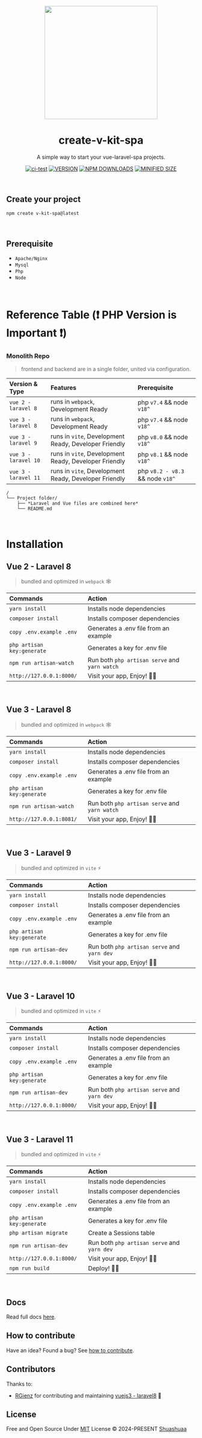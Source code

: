 <br>


<div align="center">
<img src="https://gitlab.com/shuashuaa/v-kit-app/-/raw/main/@shuashuaa-v-kit.png?ref_type=heads" width="300" />
</div>

<div align="center">
<h1>create-v-kit-spa</h1>
</div>

<div align="center">
<p>
A simple way to start your vue-laravel-spa projects.
<!-- A collection of vue-laravel-spa boilerplates Powered by vue, laravel, <br>
vite/webpack, vuetify and pinia. up-to-date, ready for local-deployment and fully customizable. -->
<!-- Looking for a boilerplate for your next project? Kickstart it with v-kit-spa now! -->
</p>

</div>

<div align="center">
<p>
<!-- https://shields.io/badges/npm-package-minimized-gzipped-size-scoped -->
<!-- 	https://simpleicons.org/ -->
<!-- <a href="https://www.npmjs.com/package/create-v-kit-spa"><img src="https://img.shields.io/npm/v/create-v-kit-spa?color=c95f8b&amp;label=" alt="NPM version"></a>
<a href="https://www.npmjs.com/package/create-v-kit-spa"><img src="https://img.shields.io/npm/dw/create-v-kit-spa?style=flat-square" alt="NPM downloads"></a>
<a href="https://github.com/shuashuaa/v-kit/blob/main/LICENSE"><img src="https://img.shields.io/npm/v/create-v-kit-spa?style=flat-square" alt="License"></a> -->

[![ci-test](https://github.com/Shuashuaa/create-v-kit-spa/actions/workflows/ci.yml/badge.svg)](https://github.com/Shuashuaa/create-v-kit-spa/actions/workflows/ci.yml)
<a href="https://github.com/shuashuaa/v-kit/blob/main/LICENSE"><img src="https://img.shields.io/npm/v/create-v-kit-spa?style=flat-square&logo=npm&color=ffe963" alt="VERSION"></a>
<a href="https://www.npmjs.com/package/create-v-kit-spa"><img src="https://img.shields.io/npm/dw/create-v-kit-spa?style=flat-square&logo=npm&color=ffe963" alt="NPM DOWNLOADS"></a>
<a href="https://github.com/shuashuaa/v-kit/blob/main/LICENSE"><img src="https://img.shields.io/bundlejs/size/create-v-kit-spa?style=flat-square&logo=npm&color=ffe963" alt="MINIFIED SIZE"></a>
<!-- 007EC6 -->
</p>

</div>
<!-- [![npm](https://img.shields.io/npm/v/@shuashuaa/vkit?color=c95f8b&amp;label=)](https://www.npmjs.com/package/vkit)
[![npm](https://img.shields.io/npm/dw/@shuashuaa/vkit?style=flat-square)](https://www.npmjs.com/package/vkit)
[![GitHub](https://img.shields.io/github/license/shuashuaa/v-kit?style=flat-square)](https://github.com/shuashuaa/v-kit/blob/main/LICENSE) -->
<br>

## Create your project

```sh
npm create v-kit-spa@latest
```
<br>

## Prerequisite

- `Apache/Nginx`
- `Mysql`
- `Php`
- `Node`

<!-- > Php to Laravel Version Table

| Php Version     | Laravel Version    |
| :-------------- | :------------------|
| `7.4`           | `^8.0x`            |
| `8.0`           | `^9.0x`            |
| `8.1`           | `^10.0x`           |
| `8.2`           | `^11.0x`           | -->

<!-- Download PHP Versions
https://windows.php.net/downloads/releases/archives/php-8.0.9-Win32-vs16-x64.zip -->

<br>

# Reference Table (❗ PHP Version is Important ❗)

### Monolith Repo
> frontend and backend are in a single folder, united via configuration.

| Version & Type       |  Features                                                | Prerequisite                    |
| :--------------------|  :-------------------------------------------------------| :-------------------------------|
| `vue 2 - laravel 8`  |  runs in `webpack`, Development Ready                    | php `v7.4` && node `v18^`       |
| `vue 3 - laravel 8`  |  runs in `webpack`, Development Ready                    | php `v7.4` && node `v18^`       |
| `vue 3 - laravel 9`  |  runs in `vite`, Development Ready, Developer Friendly   | php `v8.0` && node `v18^`       |
| `vue 3 - laravel 10` |  runs in `vite`, Development Ready, Developer Friendly   | php `v8.1` && node `v18^`       |
| `vue 3 - laravel 11` |  runs in `vite`, Development Ready, Developer Friendly   | php `v8.2 - v8.3` && node `v18^`|

```
/
└── Project folder/
    ├── *Laravel and Vue files are combined here*
    └── README.md
```

<!-- ### Decoupled Repo
> frontend and backend are separated, much easier to update/upgrade either if needed.

| Version & Type            | Structure    |             Features                                                  | Prerequisite      |
| :------------------------ | :------------| :---------------------------------------------------------------------| :-----------------|
| `vue 3 - laravel 8`       | `Decoupled`  | runs in `vite` w/ the following: `pinia`, `vuetify 3`, `vue-router`, `developer friendly` |php `v7.4` && node `^18x` |

```
/
├── FrontEnd/
│   └── Vuejs files
└── Backend/
    └── Laravel files
``` -->
<br>

# Installation

<!-- [![cli-frames](http://i.imgur.com/RjY2kCn.gif)](#) -->

## Vue 2 - Laravel 8

> bundled and optimized in `webpack` 🕸️
  
| Commands                    | Action                                       |
| :-------------------------- | :--------------------------------------------|
| `yarn install`              | Installs node dependencies                   |
| `composer install`          | Installs composer dependencies               |
| `copy .env.example .env`    | Generates a .env file from an example        |
| `php artisan key:generate`  | Generates a key for .env file                |
| `npm run artisan-watch`     | Run both `php artisan serve` and `yarn watch`|
| `http://127.0.0.1:8000/`    | Visit your app, Enjoy! 🎉🎉                 |
<br>

## Vue 3 - Laravel 8

> bundled and optimized in `webpack` 🕸️

| Commands                  | Action                                       |
| :------------------------ | :--------------------------------------------|
| `yarn install`            | Installs node dependencies                   |
| `composer install`        | Installs composer dependencies               |
| `copy .env.example .env`  | Generates a .env file from an example        |
| `php artisan key:generate`| Generates a key for .env file                |
| `npm run artisan-watch`   | Run both `php artisan serve` and `yarn watch`|
| `http://127.0.0.1:8081/`  | Visit your app, Enjoy! 🎉🎉                 |
<br>

## Vue 3 - Laravel 9

> bundled and optimized in `vite` ⚡

| Commands                  | Action                                       |
| :------------------------ | :--------------------------------------------|
| `yarn install`            | Installs node dependencies                   |
| `composer install`        | Installs composer dependencies               |
| `copy .env.example .env`  | Generates a .env file from an example        |
| `php artisan key:generate`| Generates a key for .env file                |
| `npm run artisan-dev`     | Run both `php artisan serve` and `yarn dev`  |
| `http://127.0.0.1:8000/`  | Visit your app, Enjoy! 🎉🎉                 |
<br>

## Vue 3 - Laravel 10

> bundled and optimized in `vite` ⚡

| Commands                  | Action                                       |
| :------------------------ | :--------------------------------------------|
| `yarn install`            | Installs node dependencies                   |
| `composer install`        | Installs composer dependencies               |
| `copy .env.example .env`  | Generates a .env file from an example        |
| `php artisan key:generate`| Generates a key for .env file                |
| `npm run artisan-dev`     | Run both `php artisan serve` and `yarn dev`  |
| `http://127.0.0.1:8000/`  | Visit your app, Enjoy! 🎉🎉                 |
<br>

## Vue 3 - Laravel 11

> bundled and optimized in `vite` ⚡

| Commands                  | Action                                       |
| :------------------------ | :--------------------------------------------|
| `yarn install`            | Installs node dependencies                   |
| `composer install`        | Installs composer dependencies               |
| `copy .env.example .env`  | Generates a .env file from an example        |
| `php artisan key:generate`| Generates a key for .env file                |
| `php artisan migrate`     | Create a Sessions table                      |
| `npm run artisan-dev`     | Run both `php artisan serve` and `yarn dev`  |
| `http://127.0.0.1:8000/`  | Visit your app, Enjoy! 🎉🎉                 |
| `npm run build `          | Deploy! 🎉🎉                                |
<br>

## Docs
Read full docs [here](https://github.com/Shuashuaa/v-kit-spa#readme).

## How to contribute
Have an idea? Found a bug? See [how to contribute](https://github.com/Shuashuaa/v-kit-spa/wiki/Contributing).

## Contributors
Thanks to:
- [RGienz](https://github.com/RGienz) for contributing and maintaining [vuejs3 - laravel8](#vue-3---laravel-8) 👏
<!-- <br>

## Changelog
To learn about the specific changes in each release, check the [Changelog](./Changelog).
<br> -->

## License
Free and Open Source Under [MIT](./LICENSE) License &copy; 2024-PRESENT [Shuashuaa](https://github.com/Shuashuaa)